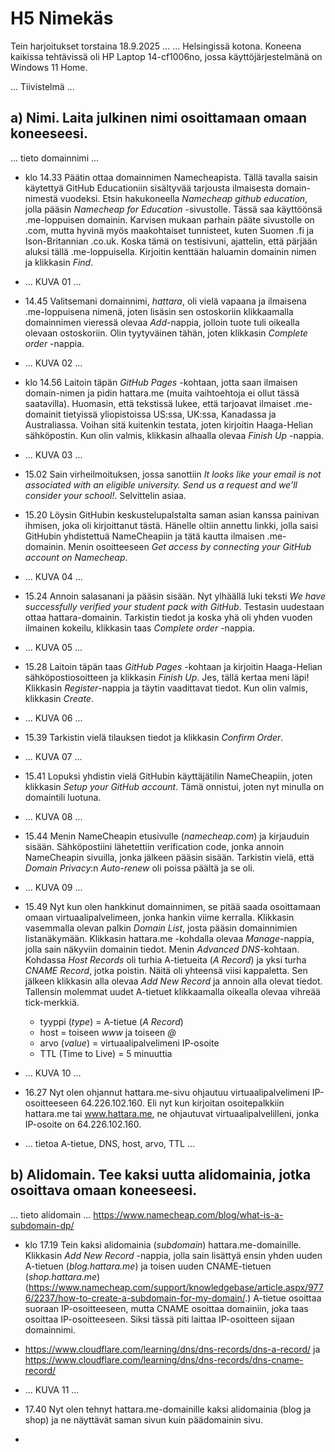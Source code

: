 # H5 Nimekäs

Tein harjoitukset torstaina 18.9.2025 ... ... Helsingissä kotona. Koneena kaikissa tehtävissä oli HP Laptop 14-cf1006no, jossa käyttöjärjestelmänä on Windows 11 Home.

... Tiivistelmä ...

## a) Nimi. Laita julkinen nimi osoittamaan omaan koneeseesi.

... tieto domainnimi ... 

- klo 14.33 Päätin ottaa domainnimen Namecheapista. Tällä tavalla saisin käytettyä GitHub Educationiin sisältyvää tarjousta ilmaisesta domain-nimestä vuodeksi. Etsin hakukoneella _Namecheap github education_, jolla pääsin _Namecheap for Education_ -sivustolle. Tässä saa käyttöönsä .me-loppuisen domainin. Karvisen mukaan parhain pääte sivustolle on .com, mutta hyvinä myös maakohtaiset tunnisteet, kuten Suomen .fi ja Ison-Britannian .co.uk. Koska tämä on testisivuni, ajattelin, että pärjään aluksi tällä .me-loppuisella. Kirjoitin kenttään haluamin domainin nimen ja klikkasin _Find_.

- ... KUVA 01 ...

- 14.45 Valitsemani domainnimi, _hattara_, oli vielä vapaana ja ilmaisena .me-loppuisena nimenä, joten lisäsin sen ostoskoriin klikkaamalla domainnimen vieressä olevaa _Add_-nappia, jolloin tuote tuli oikealla olevaan ostoskoriin. Olin tyytyväinen tähän, joten klikkasin _Complete order_ -nappia.

- ... KUVA 02 ...

- klo 14.56 Laitoin täpän _GitHub Pages_ -kohtaan, jotta saan ilmaisen domain-nimen ja pidin hattara.me (muita vaihtoehtoja ei ollut tässä saatavilla). Huomasin, että tekstissä lukee, että tarjoavat ilmaiset .me-domainit tietyissä yliopistoissa US:ssa, UK:ssa, Kanadassa ja Australiassa. Voihan sitä kuitenkin testata, joten kirjoitin Haaga-Helian sähköpostin. Kun olin valmis, klikkasin alhaalla olevaa _Finish Up_ -nappia.

- ... KUVA 03 ...

- 15.02 Sain virheilmoituksen, jossa sanottiin _It looks like your email is not associated with an eligible university. Send us a request and we'll consider your school!_. Selvittelin asiaa.
- 15.20 Löysin GitHubin keskustelupalstalta saman asian kanssa painivan ihmisen, joka oli kirjoittanut tästä. Hänelle oltiin annettu linkki, jolla saisi GitHubin yhdistettuä NameCheapiin ja tätä kautta ilmaisen .me-domainin. Menin osoitteeseen _Get access by connecting your GitHub account on Namecheap_.

-  ... KUVA 04 ...

-  15.24 Annoin salasanani ja pääsin sisään. Nyt ylhäällä luki teksti _We have successfully verified your student pack with GitHub_. Testasin uudestaan ottaa hattara-domainin. Tarkistin tiedot ja koska yhä oli yhden vuoden ilmainen kokeilu, klikkasin taas _Complete order_ -nappia.

-  ... KUVA 05 ...

- 15.28 Laitoin täpän taas _GitHub Pages_ -kohtaan ja kirjoitin Haaga-Helian sähköpostiosoitteen ja klikkasin _Finish Up_. Jes, tällä kertaa meni läpi! Klikkasin _Register_-nappia ja täytin vaadittavat tiedot. Kun olin valmis, klikkasin _Create_.

- ... KUVA 06 ...
  
- 15.39 Tarkistin vielä tilauksen tiedot ja klikkasin _Confirm Order_.

- ... KUVA 07 ...

- 15.41 Lopuksi yhdistin vielä GitHubin käyttäjätilin NameCheapiin, joten klikkasin _Setup your GitHub account_. Tämä onnistui, joten nyt minulla on domaintili luotuna.

- ... KUVA 08 ...

- 15.44 Menin NameCheapin etusivulle (_namecheap.com_) ja kirjauduin sisään. Sähköpostiini lähetettiin verification code, jonka annoin NameCheapin sivuilla, jonka jälkeen pääsin sisään. Tarkistin vielä, että _Domain Privacy_:n _Auto-renew_ oli poissa päältä ja se oli.

- ... KUVA 09 ...

- 15.49 Nyt kun olen hankkinut domainnimen, se pitää saada osoittamaan omaan virtuaalipalvelimeen, jonka hankin viime kerralla. Klikkasin vasemmalla olevan palkin _Domain List_, josta pääsin domainnimien listanäkymään. Klikkasin hattara.me -kohdalla olevaa _Manage_-nappia, jolla sain näkyviin domainin tiedot. Menin _Advanced DNS_-kohtaan. Kohdassa _Host Records_ oli turhia A-tietueita (_A Record_) ja yksi turha _CNAME Record_, jotka poistin. Näitä oli yhteensä viisi kappaletta. Sen jälkeen klikkasin alla olevaa _Add New Record_ ja annoin alla olevat tiedot. Tallensin molemmat uudet A-tietuet klikkaamalla oikealla olevaa vihreää tick-merkkiä.
  - tyyppi (_type_) = A-tietue (_A Record_)
  - host = toiseen _www_ ja toiseen _@_
  - arvo (_value_) = virtuaalipalvelimeni IP-osoite
  - TTL (Time to Live) = 5 minuuttia

- ... KUVA 10 ...

- 16.27 Nyt olen ohjannut hattara.me-sivu ohjautuu virtuaalipalvelimeni IP-osoitteeseen 64.226.102.160. Eli nyt kun kirjoitan osoitepalkkiin hattara.me tai www.hattara.me, ne ohjautuvat virtuaalipalvelilleni, jonka IP-osoite on 64.226.102.160.

- ... tietoa A-tietue, DNS, host, arvo, TTL ... 

## b) Alidomain. Tee kaksi uutta alidomainia, jotka osoittava omaan koneeseesi.

... tieto alidomain ...  https://www.namecheap.com/blog/what-is-a-subdomain-dp/

- klo 17.19 Tein kaksi alidomainia (_subdomain_) hattara.me-domainille. Klikkasin _Add New Record_ -nappia, jolla sain lisättyä ensin yhden uuden A-tietuen (_blog.hattara.me_) ja toisen uuden CNAME-tietuen (_shop.hattara.me_) (https://www.namecheap.com/support/knowledgebase/article.aspx/9776/2237/how-to-create-a-subdomain-for-my-domain/.) A-tietue osoittaa suoraan IP-osoitteeseen, mutta CNAME osoittaa domainiin, joka taas osoittaa IP-osoitteeseen. Siksi tässä piti laittaa IP-osoitteen sijaan domainnimi. 
- https://www.cloudflare.com/learning/dns/dns-records/dns-a-record/ ja https://www.cloudflare.com/learning/dns/dns-records/dns-cname-record/

- ... KUVA 11 ...

- 17.40 Nyt olen tehnyt hattara.me-domainille kaksi alidomainia (blog ja shop) ja ne näyttävät saman sivun kuin päädomainin sivu.

-  
